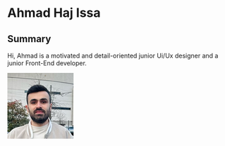 # Ahmad Haj Issa

## Summary

Hi, Ahmad is a motivated and detail-oriented junior Ui/Ux designer and a junior
Front-End developer.

![Ahmad](../student-bios/img/ahmad_profile.jpg)
